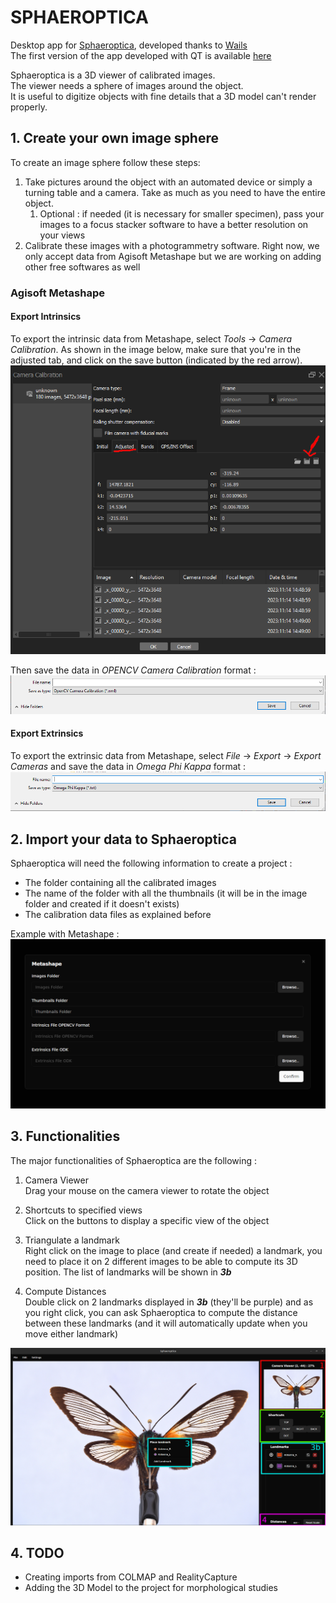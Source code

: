 # SPHAEROPTICA

Desktop app for [Sphaeroptica](https://github.com/ypollet/Sphaeroptica-Frontend), developed thanks to [Wails](https://wails.io/)  
The first version of the app developed with QT is available [here](https://github.com/ypollet/Sphaeroptica-1)

Sphaeroptica is a 3D viewer of calibrated images.  
The viewer needs a sphere of images around the object.  
It is useful to digitize objects with fine details that a 3D model can't render properly.  

## 1. Create your own image sphere

To create an image sphere follow these steps:

1. Take pictures around the object with an automated device or simply a turning table and a camera. Take as much as you need to have the entire object.
	1. Optional : if needed (it is necessary for smaller specimen), pass your images to a focus stacker software to have a better resolution on your views 
2. Calibrate these images with a photogrammetry software. Right now, we only accept data from Agisoft Metashape but we are working on adding other free softwares as well

### Agisoft Metashape

#### Export Intrinsics
To export the intrinsic data from Metashape, select *Tools* -> *Camera Calibration*. As shown in the image below, make sure that you're in the adjusted tab, and click on the save button (indicated by the red arrow).
![Calibration Window](images/ToolsCalibration.png)  

Then save the data in *OPENCV Camera Calibration* format :
![Export intrinsics type file](images/exportOPENCV.png)
#### Export Extrinsics
To export the extrinsic data from Metashape, select *File* -> *Export* -> *Export Cameras* and save the data in *Omega Phi Kappa* format :
![Export extrinsics type file](images/exportOPK.png)


## 2. Import your data to Sphaeroptica
Sphaeroptica will need the following information to create a project :
* The folder containing all the calibrated images
* The name of the folder with all the thumbnails (it will be in the image folder and created if it doesn't exists)
* The calibration data files as explained before

Example with Metashape :
![Export extrinsics type file](images/ImportMetashape.png)


## 3. Functionalities

The major functionalities of Sphaeroptica are the following :

1. Camera Viewer  
Drag your mouse on the camera viewer to rotate the object

2. Shortcuts to specified views  
Click on the buttons to display a specific view of the object

3. Triangulate a landmark  
Right click on the image to place (and create if needed) a landmark, you need to place it on 2 different images to be able to compute its 3D position.
The list of landmarks will be shown in ***3b***

4. Compute Distances  
Double click on 2 landmarks displayed in ***3b*** (they'll be purple) and as you right click, you can ask Sphaeroptica to compute the distance between these landmarks (and it will automatically update when you move either landmark)

![Window of Sphaeroptica](images/SphaeropticaWindow.png)

## 4.  TODO

* Creating imports from COLMAP and RealityCapture
* Adding the 3D Model to the project for morphological studies 